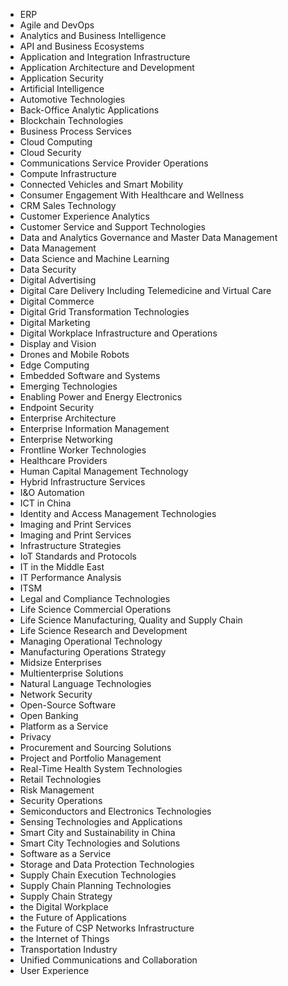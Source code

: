 



-   ERP 
-   Agile and DevOps 
-   Analytics and Business Intelligence 
-   API and Business Ecosystems 
-   Application and Integration Infrastructure 
-   Application Architecture and Development 
-   Application Security 
-   Artificial Intelligence 
-   Automotive Technologies 
-   Back-Office Analytic Applications 
-   Blockchain Technologies 
-   Business Process Services 
-   Cloud Computing 
-   Cloud Security 
-   Communications Service Provider Operations 
-   Compute Infrastructure 
-   Connected Vehicles and Smart Mobility 
-   Consumer Engagement With Healthcare and Wellness 
-   CRM Sales Technology 
-   Customer Experience Analytics 
-   Customer Service and Support Technologies 
-   Data and Analytics Governance and Master Data Management 
-   Data Management 
-   Data Science and Machine Learning 
-   Data Security 
-   Digital Advertising 
-   Digital Care Delivery Including Telemedicine and Virtual Care 
-   Digital Commerce 
-   Digital Grid Transformation Technologies 
-   Digital Marketing 
-   Digital Workplace Infrastructure and Operations 
-   Display and Vision 
-   Drones and Mobile Robots 
-   Edge Computing 
-   Embedded Software and Systems 
-   Emerging Technologies 
-   Enabling Power and Energy Electronics 
-   Endpoint Security 
-   Enterprise Architecture 
-   Enterprise Information Management 
-   Enterprise Networking 
-   Frontline Worker Technologies 
-   Healthcare Providers 
-   Human Capital Management Technology 
-   Hybrid Infrastructure Services 
-   I&O Automation 
-   ICT in China 
-   Identity and Access Management Technologies 
-   Imaging and Print Services 
-   Imaging and Print Services 
-   Infrastructure Strategies 
-   IoT Standards and Protocols 
-   IT in the Middle East 
-   IT Performance Analysis 
-   ITSM 
-   Legal and Compliance Technologies 
-   Life Science Commercial Operations 
-   Life Science Manufacturing, Quality and Supply Chain 
-   Life Science Research and Development 
-   Managing Operational Technology 
-   Manufacturing Operations Strategy 
-   Midsize Enterprises 
-   Multienterprise Solutions 
-   Natural Language Technologies 
-   Network Security 
-   Open-Source Software 
-   Open Banking 
-   Platform as a Service 
-   Privacy 
-   Procurement and Sourcing Solutions 
-   Project and Portfolio Management 
-   Real-Time Health System Technologies 
-   Retail Technologies 
-   Risk Management 
-   Security Operations 
-   Semiconductors and Electronics Technologies 
-   Sensing Technologies and Applications 
-   Smart City and Sustainability in China 
-   Smart City Technologies and Solutions 
-   Software as a Service 
-   Storage and Data Protection Technologies 
-   Supply Chain Execution Technologies 
-   Supply Chain Planning Technologies 
-   Supply Chain Strategy 
-   the Digital Workplace 
-   the Future of Applications 
-   the Future of CSP Networks Infrastructure 
-   the Internet of Things 
-   Transportation Industry 
-   Unified Communications and Collaboration 
-   User Experience 
